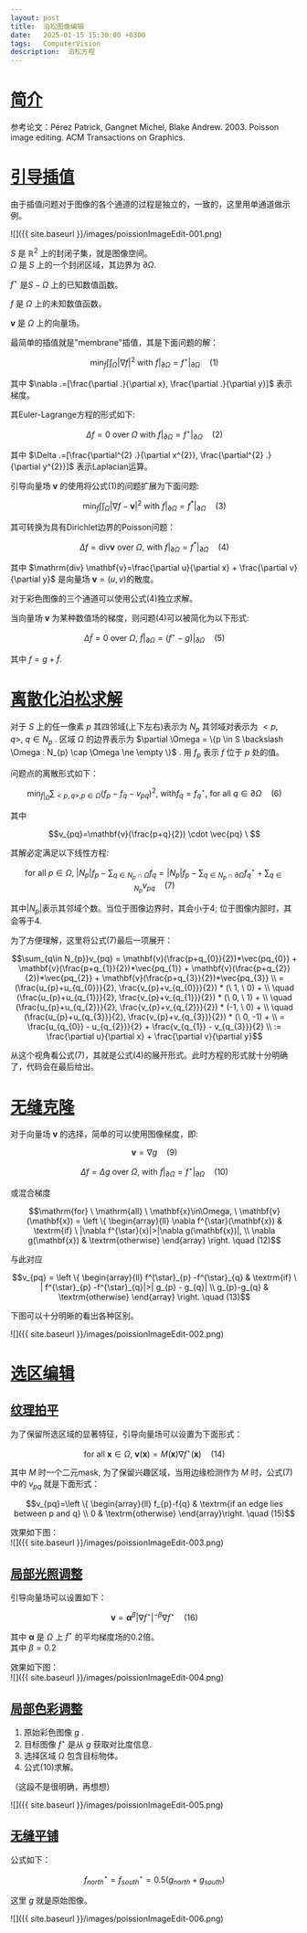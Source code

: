 ```yaml
---
layout: post
title:  泊松图像编辑
date:   2025-01-15 15:30:00 +0300
tags:   ComputerVision
description:  泊松方程
---
```


# [简介](#简介)

参考论文：Pérez Patrick, Gangnet Michel, Blake Andrew. 2003. Poisson image editing. ACM Transactions on Graphics.    

# [引导插值](#引导插值)

由于插值问题对于图像的各个通道的过程是独立的，一致的，这里用单通道做示例。

![]({{ site.baseurl }}/images/poissionImageEdit-001.png)

$S$ 是 $\mathbb{R}^2$ 上的封闭子集，就是图像空间。     
$\Omega$ 是 $S$ 上的一个封闭区域，其边界为 $\partial \Omega$.     

$f^{\star}$ 是$S-\Omega$ 上的已知数值函数。   

$f$ 是 $\Omega$ 上的未知数值函数。    

$\mathbf{v}$ 是 $\Omega$ 上的向量场。  

最简单的插值就是"membrane"插值，其是下面问题的解：   

$$\min_{f} \int\int_{\Omega}\lvert\nabla f\rvert^{2} \ \mathrm{with} \ f\lvert_{\partial \Omega} = f^{\star}\lvert_{\partial \Omega} \quad (1)$$

其中 $\nabla .=[\frac{\partial .}{\partial x}, \frac{\partial .}{\partial y}]$ 表示梯度。      

其Euler-Lagrange方程的形式如下:   

$$\Delta f=0 \ \mathrm{over} \ \Omega \ \mathrm{with} \ f|_{\partial \Omega}=f^{\star}|_{\partial \Omega} \quad (2)$$

其中 $\Delta .=[\frac{\partial^{2} .}{\partial x^{2}}, \frac{\partial^{2} .}{\partial y^{2}}]$ 表示Laplacian运算。          

引导向量场 $\mathbf{v}$ 的使用将公式(1)的问题扩展为下面问题:      

$$\min_{f}\int\int_{\Omega} |\nabla f-\mathbf{v}|^{2} \ \mathrm{with} \ f|_{\partial \Omega}=f^{*}|_{\partial \Omega} \quad (3)$$    

其可转换为具有Dirichlet边界的Poisson问题：    

$$\Delta f = \mathrm{div} \mathbf{v} \ \mathrm{over} \ \Omega , \ \mathrm{with} \ f|_{\partial \Omega}= f^{*}|_{\partial \Omega} \quad (4)$$

其中 $\mathrm{div} \mathbf{v}=\frac{\partial u}{\partial x} + \frac{\partial v}{\partial y}$ 是向量场 $\mathbf{v}=(u,v)$的散度。     

对于彩色图像的三个通道可以使用公式(4)独立求解。    

当向量场 $\mathbf{v}$ 为某种数值场的梯度，则问题(4)可以被简化为以下形式:    

$$\Delta \tilde{f}=0 \ \mathrm{over} \ \Omega, \ \tilde{f}|_{\partial \Omega}=(f^{\star}-g)|_{\partial \Omega} \quad (5)$$   

其中 $f=g+\tilde{f}$.    

# [离散化泊松求解](#离散化泊松求解)

对于 $S$ 上的任一像素 $p$ 其四邻域(上下左右)表示为 $N_{p}$ 其邻域对表示为 $<p,q>,\ q\in N_{p}$ . 区域 $\Omega$ 的边界表示为 $\partial \Omega = \{p \in S \backslash \Omega : N_{p} \cap \Omega \ne \empty \}$ . 用 $f_{p}$ 表示 $f$ 位于 $p$ 处的值。    

问题点的离散形式如下：

$$\min_{f|_{\Omega}} \sum_{<p,q>,p\in\Omega} (f_{p}-f_{q}-v_{pq})^{2}, \ \mathrm{with} f_{q}=f^{\star}_{q}, \ \mathrm{for} \ \mathrm{all} \ q \in \partial \Omega \quad (6)$$

其中 

$$v_{pq}=\mathbf{v}(\frac{p+q}{2}) \cdot \vec{pq} \ $$ 

其解必定满足以下线性方程:    

$$\mathrm{for} \ \mathrm{all} \ p\in\Omega ,\ |N_{p}|f_{p}-\sum_{q\in N_{p}\cap\Omega} f_{q} = |N_{p}|f_{p}-\sum_{q\in N_{p}\cap\partial\Omega} f^{\star}_{q} + \sum_{q\in N_{p}}v_{pq}   \quad (7)$$

其中$|N_{p}|$表示其邻域个数。当位于图像边界时，其会小于4; 位于图像内部时，其会等于4.      

为了方便理解，这里将公式(7)最后一项展开：   

$$\sum_{q\in N_{p}}v_{pq} = \mathbf{v}(\frac{p+q_{0}}{2})*\vec{pq_{0}} + 
                            \mathbf{v}(\frac{p+q_{1}}{2})*\vec{pq_{1}} + 
                            \mathbf{v}(\frac{p+q_{2}}{2})*\vec{pq_{2}} +
                            \mathbf{v}(\frac{p+q_{3}}{2})*\vec{pq_{3}} \\
                          = (\frac{u_{p}+u_{q_{0}}}{2}, \frac{v_{p}+v_{q_{0}}}{2}) * (\ 1, \ 0) + \\
                            \quad (\frac{u_{p}+u_{q_{1}}}{2}, \frac{v_{p}+v_{q_{1}}}{2}) * (\ 0, \ 1) + \\ 
                            \quad (\frac{u_{p}+u_{q_{2}}}{2}, \frac{v_{p}+v_{q_{2}}}{2}) * (-1, \ 0) + \\ 
                            \quad (\frac{u_{p}+u_{q_{3}}}{2}, \frac{v_{p}+v_{q_{3}}}{2}) * (\ 0, -1) + \\ 
                          = \frac{u_{q_{0}} - u_{q_{2}}}{2} + \frac{v_{q_{1}} - v_{q_{3}}}{2} \\ 
                          := \frac{\partial u}{\partial x} + \frac{\partial v}{\partial y}$$

从这个视角看公式(7)，其就是公式(4)的展开形式。此时方程的形式就十分明确了，代码会在最后给出。

# [无缝克隆](#无缝克隆)

对于向量场 $\mathbf{v}$ 的选择，简单的可以使用图像梯度，即:  

$$\mathbf{v} = \nabla g  \quad (9)$$

$$\Delta f=\Delta g \ \mathrm{over} \ \Omega, \ \mathrm{with} \ f|_{\partial \Omega} = f^{\star}|_{\partial \Omega} \quad(10)$$

或混合梯度

$$\mathrm{for} \ \mathrm{all} \ \mathbf{x}\in\Omega, \ \mathbf{v}(\mathbf{x}) = \left \{ \begin{array}{ll} \nabla f^{\star}(\mathbf{x}) & \textrm{if} \ |\nabla f^{\star}(x)|>|\nabla g(\mathbf{x})|, \\ \nabla g(\mathbf{x}) & \textrm{otherwise} \end{array} \right.   \quad (12)$$

与此对应

$$v_{pq} = \left \{ \begin{array}{ll} f^{\star}_{p} -f^{\star}_{q} & \textrm{if} \ | f^{\star}_{p} -f^{\star}_{q}|>| g_{p} - g_{q}| \\ g_{p}-g_{q} & \textrm{otherwise} \end{array} \right. \quad (13)$$

下图可以十分明晰的看出各种区别。

![]({{ site.baseurl }}/images/poissionImageEdit-002.png)

# [选区编辑](#选区编辑)

## [纹理拍平](#纹理拍平)

为了保留所选区域的显著特征，引导向量场可以设置为下面形式：

$$\mathrm{for} \ \mathrm{all} \ \mathbf{x}\in\Omega, \ \mathbf{v}(\mathbf{x}) = M(\mathbf{x})\nabla f^{\star}(\mathbf{x})  \quad (14)$$

其中 $M$ 时一个二元mask, 为了保留兴趣区域，当用边缘检测作为 $M$ 时，公式(7)中的 $v_{pq}$ 就是下面形式： 

$$v_{pq}=\left \{ \begin{array}{ll} f_{p}-f{q} & \textrm{if an edge lies between p and q} \\ 0 & \textrm{otherwise} \end{array}\right.  \quad (15)$$   

效果如下图：   
![]({{ site.baseurl }}/images/poissionImageEdit-003.png)

## [局部光照调整](#局部光照调整)

引导向量场可以设置如下：   

$$\mathbf{v}= \mathbf{\alpha}^{\beta} |\nabla f^{\star}|^{-\beta}\nabla f^{\star}  \quad (16)$$

其中 $\mathbf{\alpha}$ 是 $\Omega$ 上 $f^{\star}$ 的平均梯度场的0.2倍。      
其中 $\beta=0.2$    


效果如下图：    
![]({{ site.baseurl }}/images/poissionImageEdit-004.png)

## [局部色彩调整](#局部色彩调整)

1. 原始彩色图像 $g$ .    
2. 目标图像 $f^{\star}$ 是从 $g$ 获取对比度信息.    
3. 选择区域 $\Omega$ 包含目标物体。    
4. 公式(10)求解。   

（这段不是很明确，再想想）

![]({{ site.baseurl }}/images/poissionImageEdit-005.png)

## [无缝平铺](#无缝平铺)

公式如下：  

$$f^{\star}_{north}=f^{\star}_{south}=0.5(g_{north}+g_{south})$$

这里 $g$ 就是原始图像。

![]({{ site.baseurl }}/images/poissionImageEdit-006.png)






